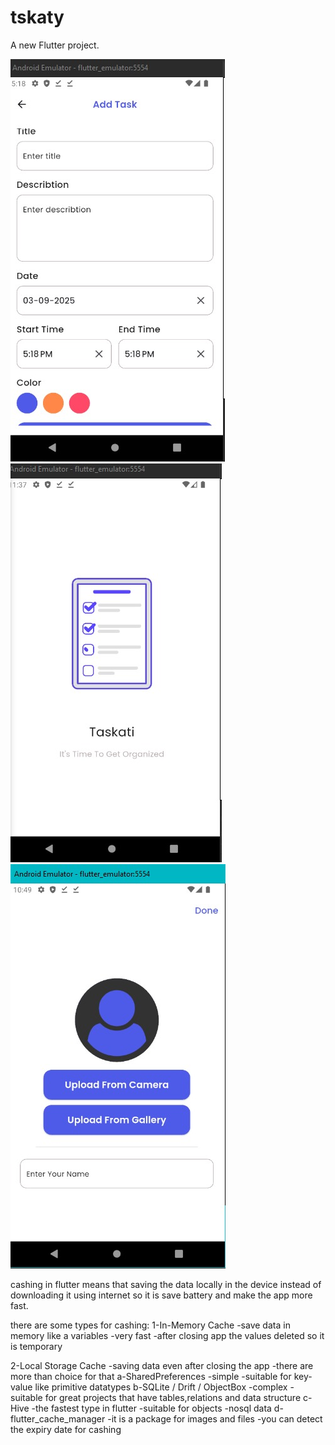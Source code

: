 # tskaty

A new Flutter project.

![addtask](https://github.com/OsamaElsaadany/tskati/blob/main/assets/images/output/addtask.jpg)
![splash](https://github.com/OsamaElsaadany/tskati/blob/main/assets/images/output/splash.jpg)
![userupload](https://github.com/OsamaElsaadany/tskati/blob/main/assets/images/output/userupload.jpg)

cashing in flutter means that saving the data locally in the device instead of downloading it using internet so it is save battery and make the app more fast.

there are some types for cashing:
1-In-Memory Cache
-save data in memory like a variables
-very fast
-after closing app the values deleted so it is temporary

2-Local Storage Cache
-saving data even after closing the app
-there are more than choice for that
a-SharedPreferences
-simple
-suitable for key-value like primitive datatypes
b-SQLite / Drift / ObjectBox
-complex
-suitable for great projects that have  tables,relations and data structure
c-Hive
-the fastest type in flutter
-suitable for objects 
-nosql data
d-flutter_cache_manager
-it is a package for images and files
-you can detect the expiry date for cashing


